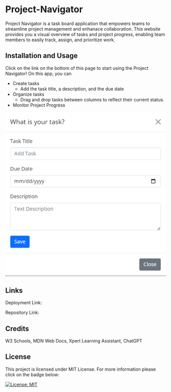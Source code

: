 # Project-Navigator

Project Navigator is a task board application that empowers teams to streamline project management and enhanace collaboration. This website provides you a visual overview of tasks and project progress, enabling team members to easily track, assign, and prioritize work. 

## Installation and Usage

Click on the link on the bottom of this page to start using the Project Navigator! On this app, you can 
- Create tasks
    - Add the task title, a description, and the due date 
- Organize tasks
    - Drag and drop tasks between columns to reflect their current status. 
- Monitor Project Progress

![alt text](image-1.png) 

## Links

Deployment Link: 

Repository Link: 


## Credits

W3 Schools, MDN Web Docs, Xpert Learning Assistant, ChatGPT 

## License

This project is licensed under MIT License. For more information please click on the badge below: 

 [![License: MIT](https://img.shields.io/badge/License-MIT-yellow.svg)](https://opensource.org/licenses/MIT)

